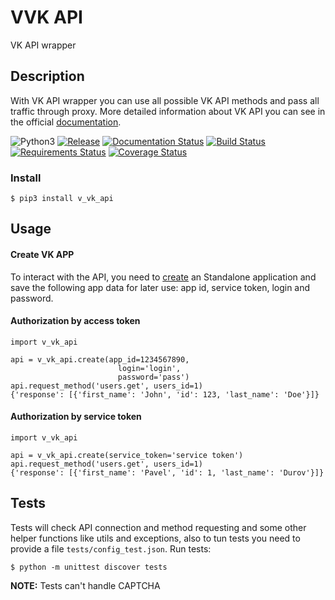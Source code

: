 # VVK API

VK API wrapper

## Description

With VK API wrapper you can use all possible VK API methods and pass all traffic through proxy. 
More detailed information about VK API you can see in the official [documentation](https://vk.com/dev/methods).

![Python3](https://img.shields.io/badge/Python-3-brightgreen.svg)
[![Release](https://img.shields.io/github/release/vadimk2016/v-vk-api.svg)](https://github.com/vadimk2016/v-vk-api/releases)
[![Documentation Status](https://readthedocs.org/projects/v-vk-api/badge/?version=latest)](http://v-vk-api.readthedocs.io/en/latest/?badge=latest)
[![Build Status](https://travis-ci.org/vadimk2016/v-vk-api.svg?branch=master)](https://travis-ci.org/vadimk2016/v-vk-api)
[![Requirements Status](https://requires.io/github/vadimk2016/v-vk-api/requirements.svg?tag=v1.2)](https://requires.io/github/vadimk2016/v-vk-api/requirements/?tag=v1.2)
[![Coverage Status](https://coveralls.io/repos/github/vadimk2016/v-vk-api/badge.svg)](https://coveralls.io/github/vadimk2016/v-vk-api)
### Install

```
$ pip3 install v_vk_api
```

## Usage

#### Create VK APP
    
To interact with the API, you need to [create](https://vk.com/editapp?act=create) an Standalone application and save the following app data for later use: app id, service token, login and password.


#### Authorization by access token

    import v_vk_api
    
    api = v_vk_api.create(app_id=1234567890, 
                            login='login', 
                            password='pass')
    api.request_method('users.get', users_id=1)
    {'response': [{'first_name': 'John', 'id': 123, 'last_name': 'Doe'}]}
    
#### Authorization by service token

    import v_vk_api
    
    api = v_vk_api.create(service_token='service token')
    api.request_method('users.get', users_id=1)    
    {'response': [{'first_name': 'Pavel', 'id': 1, 'last_name': 'Durov'}]}

## Tests

Tests will check API connection and method requesting and some other helper functions like utils and exceptions, 
also to tun tests you need to provide a file `tests/config_test.json`. Run tests:
```
$ python -m unittest discover tests
```
**NOTE:** Tests can't handle CAPTCHA